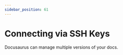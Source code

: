 ```yaml
---
sidebar_position: 61
---
```


# Connecting via SSH Keys

Docusaurus can manage multiple versions of your docs.